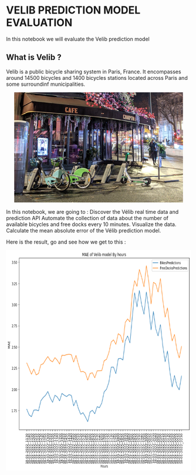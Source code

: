 # VELIB PREDICTION MODEL EVALUATION
In this notebook we will evaluate the Velib prediction model
## What is Velib ?
Velib is a public bicycle sharing system in Paris, France. It encompasses around 14500 bicycles and 1400 bicycles stations located across Paris and some surroundinf municipalities.

<p align="center">
  <img width="460" height="300" src="https://github.com/Alabouchsalaheddine/VELIB_PREDICTION_MODEL_EVALUATION/blob/main/images/1.png">
</p>

In this notebook, we are going to  :
Discover the Vélib real time data and prediction API
Automate the collection of data about the number of available bicycles and free docks every 10 minutes.
Visualize the data.
Calculate the mean absolute error of the Vélib prediction model.

Here is the result, go and see how we get to this :
<p align="center">
  <img width="700" height="600" src="https://github.com/Alabouchsalaheddine/VELIB_PREDICTION_MODEL_EVALUATION/blob/main/images/8.png">
</p>
